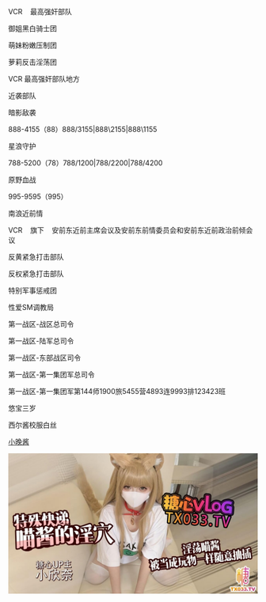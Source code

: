 VCR    最高强奸部队

御姐黑白骑士团

萌妹粉嫩压制团

萝莉反击淫荡团

VCR    最高强奸部队地方

近袭部队

暗影敌袭

888-4155（88）888/3155|888\2155|888\1155

星浪守护

788-5200（78）788/1200|788/2200|788/4200

原野血战

995-9595（995）



南浪近前情

VCR    旗下    安前东近前主席会议及安前东前情委员会和安前东近前政治前倾会议

反黄紧急打击部队

反权紧急打击部队



特别军事惩戒团

性爱SM调教局



第一战区-战区总司令

第一战区-陆军总司令

第一战区-东部战区司令

第一战区-第一集团军总司令

第一战区-第一集团军第144师1900旅5455营4893连9993排123423班



悠宝三岁

西尔酱校服白丝

[小晚酱](https://hd3.hdys0.com/vodsearch/%E5%B0%8F%E6%99%9A%E9%85%B1-------------.html)

![](./7106e68feca78f9a5faecff3de1f103a.jpg)


